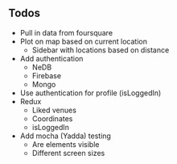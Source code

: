 ## Todos

- Pull in data from foursquare
- Plot on map based on current location
  - Sidebar with locations based on distance
- Add authentication
  - NeDB
  - Firebase
  - Mongo
- Use authentication for profile (isLoggedIn)
- Redux
  - Liked venues
  - Coordinates
  - isLoggedIn
- Add mocha (Yadda) testing
  - Are elements visible
  - Different screen sizes